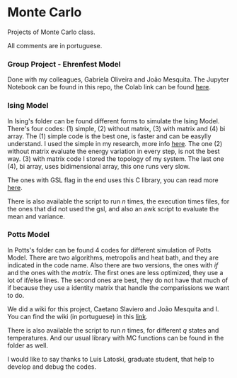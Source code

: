 # Monte Carlo

Projects of Monte Carlo class.

All comments are in portuguese.

### Group Project - Ehrenfest Model
Done with my colleagues, Gabriela Oliveira and João Mesquita. The Jupyter Notebook can be found in this repo, the Colab link can be found [here](https://colab.research.google.com/drive/1wgrEgNMEajY78lugJqVN2RftX6Z6jVJh?usp=sharing).


### Ising Model
In Ising's folder can be found different forms to simulate the Ising Model. There's four codes: (1) simple, (2) without matrix, (3) with matrix and (4) bi array. The (1) simple code is the best one, is faster and can be easylly understand. I used the simple in my research, more info [here](https://github.com/pedhmendes/spin-systems-ic). The one (2) without matrix evaluate the energy variation in every step, is not the best way. (3) with matrix code I stored the topology of my system. The last one (4), bi array, uses bidimensional array, this one runs very slow. 

The ones with GSL flag in the end uses this C library, you can read more [here](https://github.com/pedhmendes/gsl).

There is also available the script to run *n* times, the execution times files, for the ones that did not used the gsl, and also an awk script to evaluate the mean and variance.

### Potts Model
In Potts's folder can be found 4 codes for different simulation of Potts Model. There are two algorithms, metropolis and heat bath, and they are indicated in the code name. Also there are two versions, the ones with *if* and the ones with the *matrix*. The first ones are less optimized, they use a lot of if/else lines. The second ones are best, they do not have that much of if because they use a identity matrix that handle the comparissions we want to do. 

We did a wiki for this project, Caetano Slaviero and João Mesquita and I. You can find the wiki (in portuguese) in this [link](https://fiscomp.if.ufrgs.br/index.php/Modelo_de_Potts_2D). 

There is also available the script to run *n* times, for different *q* states and temperatures. And our usual library with MC functions can be found in the folder as well.

I would like to say thanks to Luis Latoski, graduate student, that help to develop and debug the codes.
